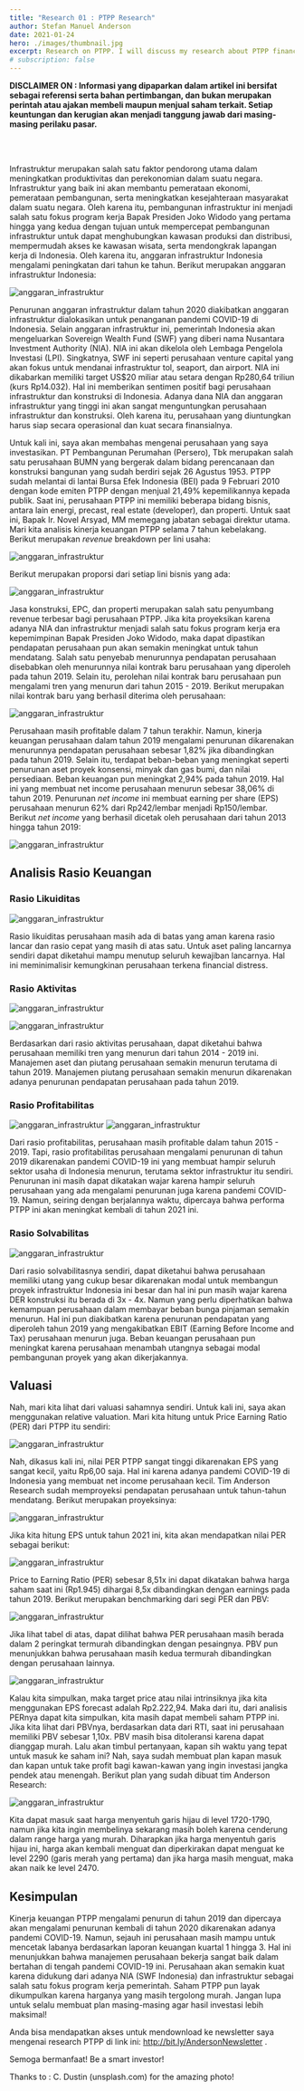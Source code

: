 ```yaml
---
title: "Research 01 : PTPP Research"
author: Stefan Manuel Anderson
date: 2021-01-24
hero: ./images/thumbnail.jpg
excerpt: Research on PTPP. I will discuss my research about PTPP financial performance for investment decision.
# subscription: false
---
```


**DISCLAIMER ON : Informasi yang dipaparkan dalam artikel ini bersifat sebagai referensi serta bahan pertimbangan, dan bukan merupakan perintah atau ajakan membeli maupun menjual saham terkait. Setiap keuntungan dan kerugian akan menjadi tanggung jawab dari masing-masing perilaku pasar.**

<br />

<br />


Infrastruktur merupakan salah satu faktor pendorong utama dalam meningkatkan produktivitas dan perekonomian dalam suatu negara. Infrastruktur yang baik ini akan membantu pemerataan ekonomi, pemerataan pembangunan, serta meningkatkan kesejahteraan masyarakat dalam suatu negara. Oleh karena itu, pembangunan infrastruktur ini menjadi salah satu fokus program kerja Bapak Presiden Joko Widodo yang pertama hingga yang kedua dengan tujuan untuk mempercepat pembangunan infrastruktur untuk dapat menghubungkan kawasan produksi dan distribusi, mempermudah akses ke kawasan wisata, serta mendongkrak lapangan kerja di Indonesia. Oleh karena itu, anggaran infrastruktur Indonesia mengalami peningkatan dari tahun ke tahun. Berikut merupakan anggaran infrastruktur Indonesia:



![anggaran_infrastruktur](./images/PTPP/Anggaran_Infrastruktur.png)

Penurunan anggaran infrastruktur dalam tahun 2020 diakibatkan anggaran infrastruktur dialokasikan untuk penanganan pandemi COVID-19 di Indonesia. Selain anggaran infrastruktur ini, pemerintah Indonesia akan mengeluarkan Sovereign Wealth Fund (SWF) yang diberi nama Nusantara Investment Authority (NIA). NIA ini akan dikelola oleh Lembaga Pengelola Investasi (LPI). Singkatnya, SWF ini seperti perusahaan venture capital yang akan fokus untuk mendanai infrastruktur tol, seaport, dan airport. NIA ini dikabarkan memiliki target US$20 miliar atau setara dengan Rp280,64 triliun (kurs Rp14.032). Hal ini memberikan sentimen positif bagi perusahaan infrastruktur dan konstruksi di Indonesia. Adanya dana NIA dan anggaran infrastruktur yang tinggi ini akan sangat menguntungkan perusahaan infrastruktur dan konstruksi. Oleh karena itu, perusahaan yang diuntungkan harus siap secara operasional dan kuat secara finansialnya.

Untuk kali ini, saya akan membahas mengenai perusahaan yang saya investasikan. PT Pembangunan Perumahan (Persero), Tbk merupakan salah satu perusahaan BUMN yang bergerak dalam bidang perencanaan dan konstruksi bangunan yang sudah berdiri sejak 26 Agustus 1953. PTPP sudah melantai di lantai Bursa Efek Indonesia (BEI) pada 9 Februari 2010 dengan kode emiten PTPP dengan menjual 21,49% kepemilikannya kepada publik. Saat ini, perusahaan PTPP ini memiliki beberapa bidang bisnis, antara lain energi, precast, real estate (developer), dan properti. Untuk saat ini, Bapak Ir. Novel Arsyad, MM memegang jabatan sebagai direktur utama. Mari kita analisis kinerja keuangan PTPP selama 7 tahun kebelakang. Berikut merupakan *revenue* breakdown per lini usaha:

![anggaran_infrastruktur](./images/PTPP/revenue_breakdown.png)

Berikut merupakan proporsi dari setiap lini bisnis yang ada:

![anggaran_infrastruktur](./images/PTPP/proporsi_rev.png)

Jasa konstruksi, EPC, dan properti merupakan salah satu penyumbang revenue terbesar bagi perusahaan PTPP. Jika kita proyeksikan karena adanya NIA dan infrastruktur menjadi salah satu fokus program kerja era kepemimpinan Bapak Presiden Joko Widodo, maka dapat dipastikan pendapatan perusahaan pun akan semakin meningkat untuk tahun mendatang. Salah satu penyebab menurunnya pendapatan perusahaan disebabkan oleh menurunnya nilai kontrak baru perusahaan yang diperoleh pada tahun 2019. Selain itu, perolehan nilai kontrak baru perusahaan pun mengalami tren yang menurun dari tahun 2015 - 2019. Berikut merupakan nilai kontrak baru yang berhasil diterima oleh perusahaan:

![anggaran_infrastruktur](./images/PTPP/nkb.png)

Perusahaan masih profitable dalam 7 tahun terakhir. Namun, kinerja keuangan perusahaan dalam tahun 2019 mengalami penurunan dikarenakan menurunnya pendapatan perusahaan sebesar 1,82% jika dibandingkan pada tahun 2019. Selain itu, terdapat beban-beban yang meningkat seperti penurunan aset proyek konsensi, minyak dan gas bumi, dan nilai persediaan. Beban keuangan pun meningkat 2,94% pada tahun 2019. Hal ini yang membuat net income perusahaan menurun sebesar 38,06% di tahun 2019. Penurunan *net income* ini membuat earning per share (EPS) perusahaan menurun 62% dari Rp242/lembar menjadi Rp150/lembar. Berikut *net income* yang berhasil dicetak oleh perusahaan dari tahun 2013 hingga tahun 2019:

![anggaran_infrastruktur](./images/PTPP/net_income.png)

## Analisis Rasio Keuangan

### Rasio Likuiditas

![anggaran_infrastruktur](./images/PTPP/Rasio/Likuiditas/Likuiditas.png)

Rasio likuiditas perusahaan masih ada di batas yang aman karena rasio lancar dan rasio cepat yang masih di atas satu. Untuk aset paling lancarnya sendiri dapat diketahui mampu menutup seluruh kewajiban lancarnya. Hal ini meminimalisir kemungkinan perusahaan terkena financial distress. 

### Rasio Aktivitas

![anggaran_infrastruktur](./images/PTPP/Rasio/Aktivitas/pp_pp.png)

![anggaran_infrastruktur](./images/PTPP/Rasio/Aktivitas/pp_rpt.png)

Berdasarkan dari rasio aktivitas perusahaan, dapat diketahui bahwa perusahaan memiliki tren yang menurun dari tahun 2014 - 2019 ini. Manajemen aset dan piutang perusahaan semakin menurun terutama di tahun 2019. Manajemen piutang perusahaan semakin menurun dikarenakan adanya penurunan pendapatan perusahaan pada tahun 2019.

### Rasio Profitabilitas

![anggaran_infrastruktur](./images/PTPP/Rasio/Profitabilitas/gpm_opm_npm.png)
![anggaran_infrastruktur](./images/PTPP/Rasio/Profitabilitas/roa_roe.png)

Dari rasio profitabilitas, perusahaan masih profitable dalam tahun 2015 - 2019. Tapi, rasio profitabilitas perusahaan mengalami penurunan di tahun 2019 dikarenakan pandemi COVID-19 ini yang membuat hampir seluruh sektor usaha di Indonesia menurun, terutama sektor infrastruktur itu sendiri. Penurunan ini masih dapat dikatakan wajar karena hampir seluruh perusahaan yang ada mengalami penurunan juga karena pandemi COVID-19. Namun, seiring dengan berjalannya waktu, dipercaya bahwa performa PTPP ini akan meningkat kembali di tahun 2021 ini.

### Rasio Solvabilitas

![anggaran_infrastruktur](./images/PTPP/Rasio/Solvabilitas/dar_der_tie.png)

Dari rasio solvabilitasnya sendiri, dapat diketahui bahwa perusahaan memiliki utang yang cukup besar dikarenakan modal untuk membangun proyek infrastruktur Indonesia ini besar dan hal ini pun masih wajar karena DER konstruksi itu berada di 3x - 4x. Namun yang perlu diperhatikan bahwa kemampuan perusahaan dalam membayar beban bunga pinjaman semakin menurun. Hal ini pun diakibatkan karena penurunan pendapatan yang diperoleh tahun 2019 yang mengakibatkan EBIT (Earning Before Income and Tax) perusahaan menurun juga. Beban keuangan perusahaan pun meningkat karena perusahaan menambah utangnya sebagai modal pembangunan proyek yang akan dikerjakannya.

## Valuasi

Nah, mari kita lihat dari valuasi sahamnya sendiri. Untuk kali ini, saya akan menggunakan relative valuation. Mari kita hitung untuk Price Earning Ratio (PER) dari PTPP itu sendiri:

![anggaran_infrastruktur](./images/PTPP/per.png)

Nah, dikasus kali ini, nilai PER PTPP sangat tinggi dikarenakan EPS yang sangat kecil, yaitu Rp6,00 saja. Hal ini karena adanya pandemi COVID-19 di Indonesia yang membuat net income perusahaan kecil. Tim Anderson Research sudah memproyeksi pendapatan perusahaan untuk tahun-tahun mendatang. Berikut merupakan proyeksinya:

![anggaran_infrastruktur](./images/PTPP/net_income_forecast.png)

Jika kita hitung EPS untuk tahun 2021 ini, kita akan mendapatkan nilai PER sebagai berikut:

![anggaran_infrastruktur](./images/PTPP/per_forecast_1.png)

Price to Earning Ratio (PER) sebesar 8,51x ini dapat dikatakan bahwa harga saham saat ini (Rp1.945) dihargai 8,5x dibandingkan dengan earnings pada tahun 2019. Berikut merupakan benchmarking dari segi PER dan PBV:

![anggaran_infrastruktur](./images/PTPP/per_pbv_b.png)

Jika lihat tabel di atas, dapat dilihat bahwa PER perusahaan masih berada dalam 2 peringkat termurah dibandingkan dengan pesaingnya. PBV pun menunjukkan bahwa perusahaan masih kedua termurah dibandingkan dengan perusahaan lainnya.

![anggaran_infrastruktur](./images/PTPP/Price.png)

Kalau kita simpulkan, maka target price atau nilai intrinsiknya jika kita menggunakan EPS forecast adalah Rp2.222,94. Maka dari itu, dari analisis PERnya dapat kita simpulkan, kita masih dapat membeli saham PTPP ini. Jika kita lihat dari PBVnya, berdasarkan data dari RTI, saat ini perusahaan memiliki PBV sebesar 1,10x. PBV masih bisa ditoleransi karena dapat dianggap murah. Lalu akan timbul pertanyaan, kapan sih waktu yang tepat untuk masuk ke saham ini? Nah, saya sudah membuat plan kapan masuk dan kapan untuk take profit bagi kawan-kawan yang ingin investasi jangka pendek atau menengah. Berikut plan yang sudah dibuat tim Anderson Research:

![anggaran_infrastruktur](./images/PTPP/trading_plan.png)

Kita dapat masuk saat harga menyentuh garis hijau di level 1720-1790, namun jika kita ingin membelinya sekarang masih boleh karena cenderung dalam range harga yang murah. Diharapkan jika harga menyentuh garis hijau ini, harga akan kembali menguat dan diperkirakan dapat menguat ke level 2290 (garis merah yang pertama) dan jika harga masih menguat, maka akan naik ke level 2470.


## Kesimpulan

Kinerja keuangan PTPP mengalami penurun di tahun 2019 dan dipercaya akan mengalami penurunan kembali di tahun 2020 dikarenakan adanya pandemi COVID-19. Namun, sejauh ini perusahaan masih mampu untuk mencetak labanya berdasarkan laporan keuangan kuartal 1 hingga 3. Hal ini menunjukkan bahwa manajemen perusahaan bekerja sangat baik dalam bertahan di tengah pandemi COVID-19 ini. Perusahaan akan semakin kuat karena didukung dari adanya NIA (SWF Indonesia) dan infrastruktur sebagai salah satu fokus program kerja pemerintah. Saham PTPP pun layak dikumpulkan karena harganya yang masih tergolong murah. Jangan lupa untuk selalu membuat plan masing-masing agar hasil investasi lebih maksimal!

Anda bisa mendapatkan akses untuk mendownload ke newsletter saya mengenai research PTPP di link ini: http://bit.ly/AndersonNewsletter .

Semoga bermanfaat! Be a smart investor!

Thanks to : C. Dustin (unsplash.com) for the amazing photo!